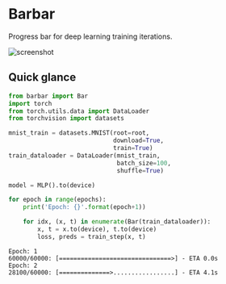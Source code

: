 # Barbar
Progress bar for deep learning training iterations.

![screenshot](https://user-images.githubusercontent.com/770299/55931402-3bb76000-5c60-11e9-9686-f6ae23adcaf0.png)



## Quick glance

```python
from barbar import Bar
import torch
from torch.utils.data import DataLoader
from torchvision import datasets

mnist_train = datasets.MNIST(root=root,
                             download=True,
                             train=True)
train_dataloader = DataLoader(mnist_train,
                              batch_size=100,
                              shuffle=True)

model = MLP().to(device)

for epoch in range(epochs):
    print('Epoch: {}'.format(epoch+1))

    for idx, (x, t) in enumerate(Bar(train_dataloader)):
        x, t = x.to(device), t.to(device)
        loss, preds = train_step(x, t)
```

```
Epoch: 1
60000/60000: [===============================>] - ETA 0.0s
Epoch: 2
28100/60000: [==============>.................] - ETA 4.1s
```
